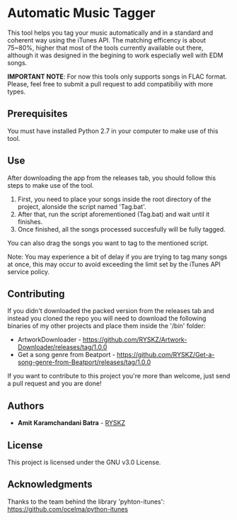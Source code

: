 # Automatic Music Tagger
This tool helps you tag your music automatically and in a standard and coherent way using the iTunes API. The matching efficency is about 75~80%, higher that most of the tools currently available out there, although it was designed in the begining to work especially well with EDM songs.

**IMPORTANT NOTE**: For now this tools only supports songs in FLAC format. Please, feel free to submit a pull request to add compatibiliy with more types.

## Prerequisites
You must have installed Python 2.7 in your computer to make use of this tool.

## Use
After downloading the app from the releases tab, you should follow this steps to make use of the tool.

1. First, you need to place your songs inside the root directory of the project, alonside the script named 'Tag.bat'.
2. After that, run the script aforementioned (Tag.bat) and wait until it finishes.
3. Once finished, all the songs processed succesfully will be fully tagged.

You can also drag the songs you want to tag to the mentioned script.

Note: You may experience a bit of delay if you are trying to tag many songs at once, this may occur to avoid exceeding the limit set by the iTunes API service policy.

## Contributing
If you didn't downloaded the packed version from the releases tab and instead you cloned the repo you will need to download the following binaries of my other projects and place them inside the '/bin' folder:
- ArtworkDownloader - https://github.com/RYSKZ/Artwork-Downloader/releases/tag/1.0.0
- Get a song genre from Beatport - https://github.com/RYSKZ/Get-a-song-genre-from-Beatport/releases/tag/1.0.0

If you want to contribute to this project you're more than welcome, just send a pull request and you are done!

## Authors

* **Amit Karamchandani Batra** - [RYSKZ](https://github.com/RYSKZ)

## License

This project is licensed under the GNU v3.0 License.

## Acknowledgments

Thanks to the team behind the library 'pyhton-itunes': https://github.com/ocelma/python-itunes
